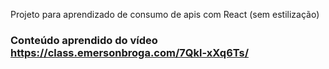 Projeto para aprendizado de consumo de apis com React (sem estilização)

### Conteúdo aprendido do vídeo https://class.emersonbroga.com/7Qkl-xXq6Ts/
